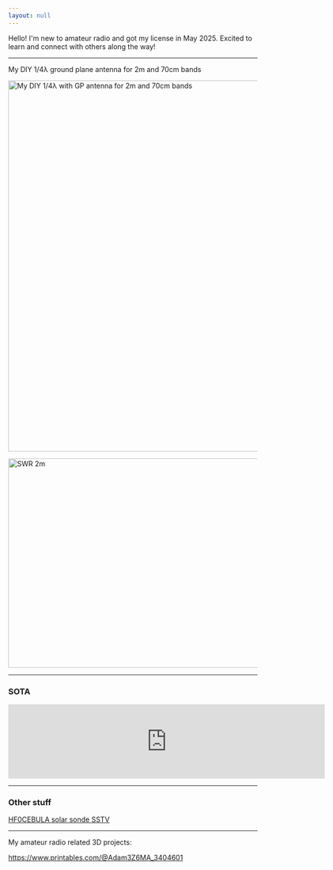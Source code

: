 ```yaml
---
layout: null
---
```

Hello! I'm new to amateur radio and got my license in May 2025. Excited to learn and connect with others along the way!

---
My DIY 1/4&lambda; ground plane antenna for 2m and 70cm bands

<a href="https://3z6ma.github.io/assets/img/antenna.jpg" target="_blank"><img alt="My DIY 1/4λ with GP antenna for 2m and 70cm bands" src="https://3z6ma.github.io/assets/img/antenna.jpg" style="height:750px; width:563px" /></a>

<a href="https://3z6ma.github.io/assets/img/nvna_2m_swr.jpg" target="_blank"><img alt="SWR 2m" src="https://3z6ma.github.io/assets/img/nvna_2m_swr.jpg" style="height:423px; width:564px" /></a>

---
### **SOTA**

<iframe frameborder="0" id="SOTA" name="SOTA Activations" scrolling="yes" src="https://neon1.net/sota/myact/?c=3Z6MA&amp;l=10&amp;w=1&amp;p=1" width="640"></iframe>

---
### **Other stuff**

<a href="https://photos.app.goo.gl/RxWDcFuBDnc9GoxU6" target="_blank">HF0CEBULA solar sonde SSTV</a>

---
My amateur radio related 3D projects:

<a href="https://www.printables.com/@Adam3Z6MA_3404601" target="_blank">https://www.printables.com/@Adam3Z6MA_3404601</a>

